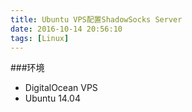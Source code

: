 ```yaml
---
title: Ubuntu VPS配置ShadowSocks Server
date: 2016-10-14 20:56:10
tags: [Linux]
---
```



###环境

- DigitalOcean VPS
- Ubuntu 14.04

